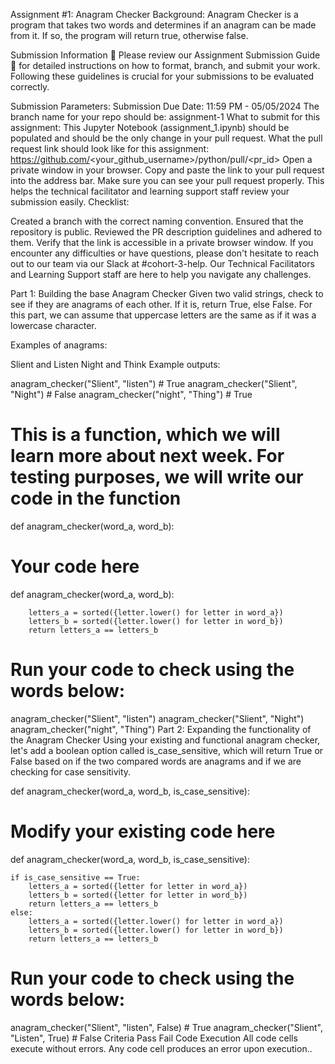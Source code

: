 Assignment #1: Anagram Checker
Background: Anagram Checker is a program that takes two words and determines if an anagram can be made from it. If so, the program will return true, otherwise false.

Submission Information
🚨 Please review our Assignment Submission Guide 🚨 for detailed instructions on how to format, branch, and submit your work. Following these guidelines is crucial for your submissions to be evaluated correctly.

Submission Parameters:
Submission Due Date: 11:59 PM - 05/05/2024
The branch name for your repo should be: assignment-1
What to submit for this assignment:
This Jupyter Notebook (assignment_1.ipynb) should be populated and should be the only change in your pull request.
What the pull request link should look like for this assignment: https://github.com/<your_github_username>/python/pull/<pr_id>
Open a private window in your browser. Copy and paste the link to your pull request into the address bar. Make sure you can see your pull request properly. This helps the technical facilitator and learning support staff review your submission easily.
Checklist:

Created a branch with the correct naming convention.
Ensured that the repository is public.
Reviewed the PR description guidelines and adhered to them.
Verify that the link is accessible in a private browser window.
If you encounter any difficulties or have questions, please don't hesitate to reach out to our team via our Slack at #cohort-3-help. Our Technical Facilitators and Learning Support staff are here to help you navigate any challenges.

Part 1: Building the base Anagram Checker
Given two valid strings, check to see if they are anagrams of each other. If it is, return True, else False. For this part, we can assume that uppercase letters are the same as if it was a lowercase character.

Examples of anagrams:

Slient and Listen
Night and Think
Example outputs:

anagram_checker("Slient", "listen") # True
anagram_checker("Slient", "Night") # False
anagram_checker("night", "Thing") # True
# This is a function, which we will learn more about next week. For testing purposes, we will write our code in the function
def anagram_checker(word_a, word_b):
  # Your code here


  def anagram_checker(word_a, word_b):


        letters_a = sorted({letter.lower() for letter in word_a})
        letters_b = sorted({letter.lower() for letter in word_b})
        return letters_a == letters_b


# Run your code to check using the words below:
anagram_checker("Slient", "listen")
anagram_checker("Slient", "Night")
anagram_checker("night", "Thing")
Part 2: Expanding the functionality of the Anagram Checker
Using your existing and functional anagram checker, let's add a boolean option called is_case_sensitive, which will return True or False based on if the two compared words are anagrams and if we are checking for case sensitivity.

def anagram_checker(word_a, word_b, is_case_sensitive):
  # Modify your existing code here


def anagram_checker(word_a, word_b, is_case_sensitive):

    if is_case_sensitive == True:
        letters_a = sorted({letter for letter in word_a})
        letters_b = sorted({letter for letter in word_b})
        return letters_a == letters_b
    else:
        letters_a = sorted({letter.lower() for letter in word_a})
        letters_b = sorted({letter.lower() for letter in word_b})
        return letters_a == letters_b


# Run your code to check using the words below:
anagram_checker("Slient", "listen", False) # True
anagram_checker("Slient", "Listen", True) # False
Criteria	Pass	Fail
Code Execution	All code cells execute without errors.	Any code cell produces an error upon execution..